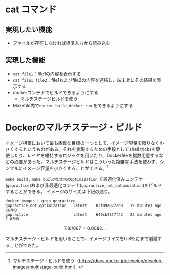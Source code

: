 # cat コマンド

## 実現したい機能

* ファイルが存在しなければ標準入力から読み込む

## 実現した機能

* `cat file1`：file1の内容を表示する
* `cat file1 file2`：file1およびfile2の内容を連結し、端末上にその結果を表示する
* dockerコンテナでビルドできるようにする
    * マルチステージビルドを使う
* Makefile内で`docker build`, `docker run` をできるようにする

# Dockerのマルチステージ・ビルド

イメージ構築において最も困難な目標の一つとして、イメージ容量を限りなく小さくするというものがある。それを実現するための手段としてshell tricksを駆使したり、レイヤを維持するロジックを用いたり、Dockerfileを複数用意するなどの必要があった。マルチステージビルドはこういった複雑な手法を使わず、シンプルにイメージ容量を小さくすることができる。[^dockerMultiStage]


`make build` , `make buildWithNotOptimization` で最適化済みコンテナ(`gopractice`)および非最適化コンテナ(`gopractice_not_optimization`)をビルドすることができる。
イメージのサイズは下記の通り。

```
docker images | grep gopractice
gopractice_not_optimization   latest    03f89e8722d8   19 minutes ago   867MB
gopractice                    latest    640cb48f7f42   22 minutes ago   7.83MB
```

$$
7.16 / 867 = 0.0082...
$$

マルチステージ・ビルドを用いることで、イメージサイズを0.8％にまで削減することができた。

[^dockerMultiStage]:マルチステージ・ビルドを使う（https://docs.docker.jp/develop/develop-images/multistage-build.html）
